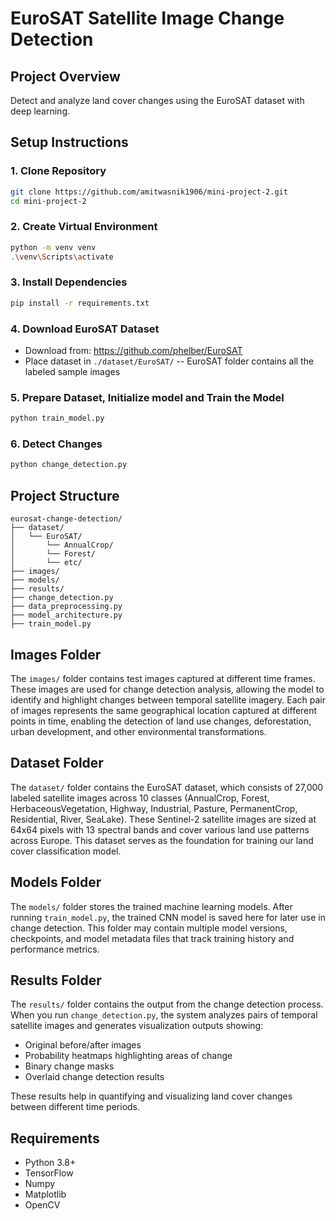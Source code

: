 # EuroSAT Satellite Image Change Detection

## Project Overview
Detect and analyze land cover changes using the EuroSAT dataset with deep learning.

## Setup Instructions

### 1. Clone Repository
```bash
git clone https://github.com/amitwasnik1906/mini-project-2.git
cd mini-project-2
```

### 2. Create Virtual Environment
```bash
python -m venv venv
.\venv\Scripts\activate 
```

### 3. Install Dependencies
```bash
pip install -r requirements.txt
```

### 4. Download EuroSAT Dataset
- Download from: https://github.com/phelber/EuroSAT
- Place dataset in `./dataset/EuroSAT/` -- EuroSAT folder contains all the labeled sample images

### 5. Prepare Dataset, Initialize model and Train the Model
```bash
python train_model.py
```

### 6. Detect Changes
```bash
python change_detection.py
```

## Project Structure
```
eurosat-change-detection/
├── dataset/
│   └── EuroSAT/
│       └── AnnualCrop/
│       └── Forest/
│       └── etc/
├── images/ 
├── models/
├── results/
├── change_detection.py
├── data_preprocessing.py
├── model_architecture.py
├── train_model.py
```

## Images Folder
The `images/` folder contains test images captured at different time frames. These images are used for change detection analysis, allowing the model to identify and highlight changes between temporal satellite imagery. Each pair of images represents the same geographical location captured at different points in time, enabling the detection of land use changes, deforestation, urban development, and other environmental transformations.

## Dataset Folder
The `dataset/` folder contains the EuroSAT dataset, which consists of 27,000 labeled satellite images across 10 classes (AnnualCrop, Forest, HerbaceousVegetation, Highway, Industrial, Pasture, PermanentCrop, Residential, River, SeaLake). These Sentinel-2 satellite images are sized at 64x64 pixels with 13 spectral bands and cover various land use patterns across Europe. This dataset serves as the foundation for training our land cover classification model.

## Models Folder
The `models/` folder stores the trained machine learning models. After running `train_model.py`, the trained CNN model is saved here for later use in change detection. This folder may contain multiple model versions, checkpoints, and model metadata files that track training history and performance metrics.

## Results Folder
The `results/` folder contains the output from the change detection process. When you run `change_detection.py`, the system analyzes pairs of temporal satellite images and generates visualization outputs showing:
- Original before/after images
- Probability heatmaps highlighting areas of change
- Binary change masks
- Overlaid change detection results

These results help in quantifying and visualizing land cover changes between different time periods.


## Requirements
- Python 3.8+
- TensorFlow
- Numpy
- Matplotlib
- OpenCV



